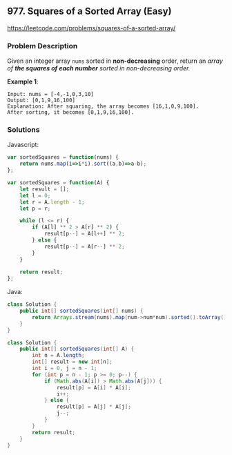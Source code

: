## 977. Squares of a Sorted Array (Easy)

https://leetcode.com/problems/squares-of-a-sorted-array/

### Problem Description

Given an integer array `nums` sorted in **non-decreasing** order, return an *array of **the squares of each number** sorted in non-decreasing order.*

**Example 1**:
```
Input: nums = [-4,-1,0,3,10]
Output: [0,1,9,16,100]
Explanation: After squaring, the array becomes [16,1,0,9,100].
After sorting, it becomes [0,1,9,16,100].
```
### Solutions

Javascript:

```javascript
var sortedSquares = function(nums) {
    return nums.map(i=>i*i).sort((a,b)=>a-b);    
};
```
```javascript
var sortedSquares = function(A) {
    let result = [];
    let l = 0;
    let r = A.length - 1;
    let p = r;

    while (l <= r) {
        if (A[l] ** 2 > A[r] ** 2) {
            result[p--] = A[l++] ** 2;
        } else {
            result[p--] = A[r--] ** 2;
        }
    }
    
    return result;
};
```

Java:

```java
class Solution {
    public int[] sortedSquares(int[] nums) {
        return Arrays.stream(nums).map(num->num*num).sorted().toArray();
    }
}
```
```java
class Solution {
    public int[] sortedSquares(int[] A) {
        int n = A.length;
        int[] result = new int[n];
        int i = 0, j = n - 1;
        for (int p = n - 1; p >= 0; p--) {
            if (Math.abs(A[i]) > Math.abs(A[j])) {
                result[p] = A[i] * A[i];
                i++;
            } else {
                result[p] = A[j] * A[j];
                j--;
            }
        }
        return result;
    }
}
```


